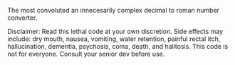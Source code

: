 The most convoluted an innecesarily complex decimal to roman number converter.

Disclaimer:
Read this lethal code at your own discretion.
Side effects may include: dry mouth, nausea, vomiting, water retention, painful rectal itch, hallucination, dementia, psychosis, coma, death, and halitosis. This code is not for everyone. Consult your senior dev before use.
